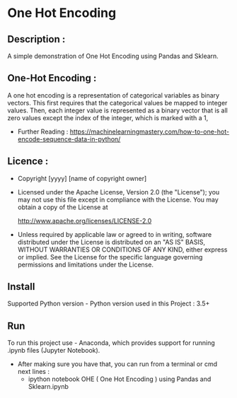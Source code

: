 # One Hot Encoding

## Description : 
A simple demonstration of One Hot Encoding using Pandas and Sklearn.

## One-Hot Encoding : 
A one hot encoding is a representation of categorical variables as binary vectors. This first requires that the categorical values be mapped to integer values. Then, each integer value is represented as a binary vector that is all zero values except the index of the integer, which is marked with a 1,
- Further Reading : https://machinelearningmastery.com/how-to-one-hot-encode-sequence-data-in-python/

## Licence : 

- Copyright [yyyy] [name of copyright owner]

- Licensed under the Apache License, Version 2.0 (the "License");
  you may not use this file except in compliance with the License.
  You may obtain a copy of the License at

  http://www.apache.org/licenses/LICENSE-2.0

- Unless required by applicable law or agreed to in writing, software
  distributed under the License is distributed on an "AS IS" BASIS,
  WITHOUT WARRANTIES OR CONDITIONS OF ANY KIND, either express or implied.
  See the License for the specific language governing permissions and
  limitations under the License.

## Install
Supported Python version - Python version used in this Project : 3.5+

## Run
To run this project use - Anaconda, which provides support for running .ipynb files (Jupyter Notebook).
- After making sure you have that, you can run from a terminal or cmd next lines :
  - ipython notebook OHE ( One Hot Encoding ) using Pandas and Sklearn.ipynb
